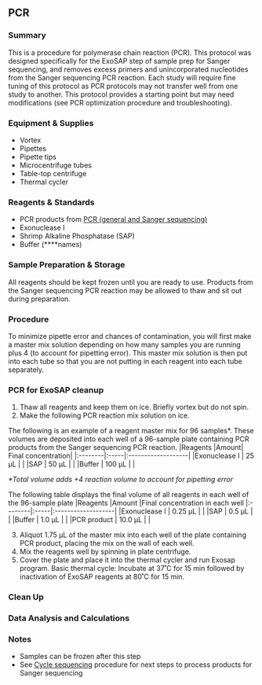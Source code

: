 ## PCR

### Summary
This is a procedure for polymerase chain reaction (PCR). This protocol was designed specifically for the ExoSAP step of sample prep for Sanger sequencing, and removes excess primers and unincorporated nucleotides from the Sanger sequencing PCR reaction. Each study will require fine tuning of this protocol as PCR protocols may not transfer well from one study to another. This protocol provides a starting point but may need modifications (see PCR optimization procedure and troubleshooting).

### Equipment & Supplies
- Vortex
- Pipettes
- Pipette tips
- Microcentrifuge tubes
- Table-top centrifuge
- Thermal cycler

### Reagents & Standards
- PCR products from [PCR (general and Sanger sequencing)](PCR.md)
- Exonuclease I
- Shrimp Alkaline Phosphatase (SAP)
- Buffer (****names)

### Sample Preparation & Storage
All reagents should be kept frozen until you are ready to use. Products from the Sanger sequencing PCR reaction may be allowed to thaw and sit out during preparation.

### Procedure
To minimize pipette error and chances of contamination, you will first make a master mix solution depending on how many samples you are running plus 4 (to account for pipetting error). This master mix solution is then put into each tube so that you are not putting in each reagent into each tube separately.

### PCR for ExoSAP cleanup
1. Thaw all reagents and keep them on ice. Briefly vortex but do not spin.
2. Make the following PCR reaction mix solution on ice.

The following is an example of a reagent master mix for 96 samples*. These volumes are deposited into each well of a 96-sample plate containing PCR products from the Sanger sequencing PCR reaction.
|Reagents	|Amount| Final concentration|
|:--------|:-----|:-------------------|
|Exonuclease I | 25 µL | | 
|SAP           | 50 µL | |
|Buffer        | 100 µL | |

_*Total volume adds +4 reaction volume to account for pipetting error_

The following table displays the final volume of all reagents in each well of the 96-sample plate
|Reagents	|Amount	|Final concentration in each well
|:--------|:-----|:-------------------|
|Exonuclease I | 0.25 µL |	|
|SAP | 0.5 µL | |
|Buffer | 1.0 µL | |
|PCR product | 10.0 µL | |

3. Aliquot 1.75 µL of the master mix into each well of the plate containing PCR product, placing the mix on the wall of each well. 
4. Mix the reagents well by spinning in plate centrifuge.
5. Cover the plate and place it into the thermal cycler and run Exosap program.  Basic thermal cycle: Incubate at 37˚C for 15 min followed by inactivation of ExoSAP reagents at 80˚C for 15 min.

### Clean Up

### Data Analysis and Calculations

### Notes
- Samples can be frozen after this step
- See [Cycle sequencing](Cycle_sequencing.md) procedure for next steps to process products for Sanger sequencing
